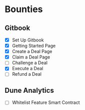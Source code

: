 # Bounties

## Gitbook

- [X] Set Up Gitbook
- [X] Getting Started Page
- [X] Create a Deal Page
- [X] Claim a Deal Page
- [ ] Challenge a Deal
- [X] Execute a Deal
- [ ] Refund a Deal

## Dune Analytics

- [ ] Whitelist Feature Smart Contract
